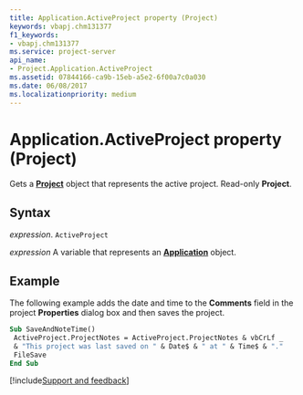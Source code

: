 ```yaml
---
title: Application.ActiveProject property (Project)
keywords: vbapj.chm131377
f1_keywords:
- vbapj.chm131377
ms.service: project-server
api_name:
- Project.Application.ActiveProject
ms.assetid: 07844166-ca9b-15eb-a5e2-6f00a7c0a030
ms.date: 06/08/2017
ms.localizationpriority: medium
---
```



# Application.ActiveProject property (Project)

Gets a **[Project](Project.Project.md)** object that represents the active project. Read-only **Project**.


## Syntax

_expression_. `ActiveProject`

_expression_ A variable that represents an **[Application](Project.Application.md)** object.


## Example

The following example adds the date and time to the **Comments** field in the project **Properties** dialog box and then saves the project.


```vb
Sub SaveAndNoteTime() 
 ActiveProject.ProjectNotes = ActiveProject.ProjectNotes & vbCrLf _ 
 & "This project was last saved on " & Date$ & " at " & Time$ & "." 
 FileSave 
End Sub
```

[!include[Support and feedback](~/includes/feedback-boilerplate.md)]